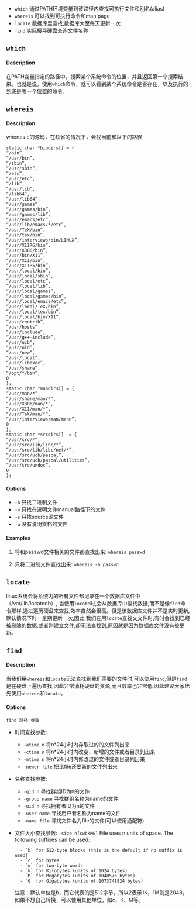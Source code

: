 - `which` 通过PATH环境变量到该路径内查找可执行文件和别名(alias)
- `whereis` 可以找到可执行命令和man page
- `locate` 数据库⾥查找,数据库⼤至每天更新⼀次
- `find` 实际搜寻硬盘查询文件名称

## `which`

#### Description

在PATH变量指定的路径中，搜索某个系统命令的位置，并且返回第一个搜索结果。也就是说，使用`which`命令，就可以看到某个系统命令是否存在，以及执行的到底是哪一个位置的命令。

## `whereis`

#### Description

whereis.c的源码，在缺省的情况下，会找当前和以下的路径

```
static char *bindirs[] = {
“/bin”,
“/usr/bin”,
“/sbin”,
“/usr/sbin”,
“/etc”,
“/usr/etc”,
“/lib”,
“/usr/lib”,
“/lib64”,
“/usr/lib64”,
“/usr/games”,
“/usr/games/bin”,
“/usr/games/lib”,
“/usr/emacs/etc”,
“/usr/lib/emacs/*/etc”,
“/usr/TeX/bin”,
“/usr/tex/bin”,
“/usr/interviews/bin/LINUX”,
“/usr/X11R6/bin”,
“/usr/X386/bin”,
“/usr/bin/X11”,
“/usr/X11/bin”,
“/usr/X11R5/bin”,
“/usr/local/bin”,
“/usr/local/sbin”,
“/usr/local/etc”,
“/usr/local/lib”,
“/usr/local/games”,
“/usr/local/games/bin”,
“/usr/local/emacs/etc”,
“/usr/local/TeX/bin”,
“/usr/local/tex/bin”,
“/usr/local/bin/X11”,
“/usr/contrib”,
“/usr/hosts”,
“/usr/include”,
“/usr/g++-include”,
“/usr/ucb”,
“/usr/old”,
“/usr/new”,
“/usr/local”,
“/usr/libexec”,
“/usr/share”,
“/opt/*/bin”,
0
};
static char *mandirs[] = {
“/usr/man/*”,
“/usr/share/man/*”,
“/usr/X386/man/*”,
“/usr/X11/man/*”,
“/usr/TeX/man/*”,
“/usr/interviews/man/mann”,
0
};
static char *srcdirs[]  = {
“/usr/src/*”,
“/usr/src/lib/libc/*”,
“/usr/src/lib/libc/net/*”,
“/usr/src/ucb/pascal”,
“/usr/src/ucb/pascal/utilities”,
“/usr/src/undoc”,
0
};
```

#### Options

- `-b` 只找⼆进制⽂件
- `-m` 只找在说明文件manual路径下的⽂件
- `-s` 只找source源⽂件
- `-u` 没有说明⽂档的文件

#### Examples

1. 将和passwd文件相关的文件都查找出来: `whereis passwd`

2. 只将⼆进制文件查找出来: `whereis -b passwd`

## `locate`

linux系统会将系统内的所有⽂件都记录在一个数据库文件中（/var/lib/locatedb）, 当使用`locate`时,会从数据库中查找数据,而不是像`find`命令那样,通过遍历硬盘来查找,效率自然会很高。但是该数据库文件并不是实时更新,默认情况下时一星期更新⼀次,因此,我们在用`locate`查找⽂文件时,有时会找到已经被删除的数据,或者刚建⽴文件,却⽆法查找到,原因就是因为数据库⽂件没有被更新。

## `find`

#### Description

当我们⽤`whereis`和`locate`无法查找到我们需要的文件时,可以使用`find`,但是`find`是在硬盘上遍历查找,因此⾮常消耗硬盘的资源,⽽且效率也⾮常低,因此建议大家优先使用`whereis`和`locate`。

#### Options

```
find 路径 参数
```

- 时间查找参数:
    - `-atime n` 将n*24小时内存取过的的文件列出来
    - `-ctime n` 将n*24小时内改变、新增的文件或者目录列出来
    - `-mtime n` 将n*24小时内修改过的文件或者目录列出来
    - `-newer file` 把比file还要新的文件列出来

- 名称查找参数:
    - `-gid n` 寻找群组ID为n的文件
    - `-group name` 寻找群组名称为name的文件
    - `-uid n` 寻找拥有者ID为n的文件
    - `-user name` 寻找⽤户者名称为name的文件
    - `-name file` 寻找文件名为file的⽂件(可以使用通配符)

- 文件大小查找参数: 
    `-size n[cwbkMG]` File uses n units of space. The following suffixes can be used:
    
        - `b` for 512-byte blocks (this is the default if no suffix is used)
        - `c` for bytes
        - `w` for two-byte words
        - `k` for Kilobytes (units of 1024 bytes)
        - `M` for Megabytes (units of 1048576 bytes)
        - `G` for Gigabytes (units of 1073741824 bytes)
    
    注意：默认单位是b，而它代表的是512字节，所以2表示1K，1M则是2048，如果不想自己转换，可以使用其他单位，如c、K、M等。
